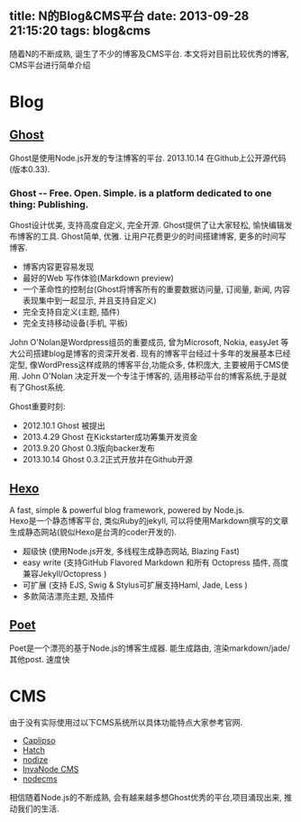 title: N的Blog&CMS平台
date: 2013-09-28 21:15:20
tags: blog&cms
---
随着N的不断成熟, 诞生了不少的博客及CMS平台. 本文将对目前比较优秀的博客, CMS平台进行简单介绍

# Blog

## [Ghost](http://ghost.org)
Ghost是使用Node.js开发的专注博客的平台. 2013.10.14 在Github上公开源代码(版本0.33).

<!-- more -->

### Ghost -- Free. Open. Simple. is a platform dedicated to one thing: Publishing. 
Ghost设计优美, 支持高度自定义, 完全开源. Ghost提供了让大家轻松, 愉快编辑发布博客的工具. Ghost简单, 优雅. 让用户花费更少的时间搭建博客, 更多的时间写博客.

* 博客内容更容易发现
* 最好的Web 写作体验(Markdown preview)
* 一个革命性的控制台(Ghost将博客所有的重要数据访问量, 订阅量, 新闻, 内容表现集中到一起显示, 并且支持自定义)
* 完全支持自定义(主题, 插件)
* 完全支持移动设备(手机, 平板)

John O'Nolan是Wordpress组员的重要成员, 曾为Microsoft, Nokia, easyJet 等大公司搭建blog是博客的资深开发者. 现有的博客平台经过十多年的发展基本已经定型, 像WordPress这样成熟的博客平台,功能众多, 体积庞大, 主要被用于CMS使用. John O'Nolan 决定开发一个专注于博客的, 适用移动平台的博客系统,于是就有了Ghost系统.

Ghost重要时刻:

* 2012.10.1 Ghost 被提出
* 2013.4.29 Ghost 在Kickstarter成功筹集开发资金
* 2013.9.20 Ghost 0.3版向backer发布
* 2013.10.14 Ghost 0.3.2正式开放并在Github开源


## [Hexo](http://zespia.tw/hexo/)
A fast, simple & powerful blog framework,
powered by Node.js.  
Hexo是一个静态博客平台, 类似Ruby的jekyll, 可以将使用Markdown撰写的文章生成静态网站(貌似Hexo是台湾的coder开发的).

* 超级快 (使用Node.js开发, 多线程生成静态网站, Blazing Fast)
* easy write (支持GitHub Flavored Markdown 和所有 Octopress 插件, 高度兼容Jekyll/Octopress )
* 可扩展 (支持 EJS, Swig & Stylus可扩展支持Haml, Jade, Less )
* 多款简洁漂亮主题, 及插件



## [Poet](http://jsantell.github.io/poet/)
Poet是一个漂亮的基于Node.js的博客生成器. 能生成路由, 渲染markdown/jade/其他post. 速度快


# CMS
由于没有实际使用过以下CMS系统所以具体功能特点大家参考官网.

* [Caplipso](http://jsantell.github.io/poet/)
* [Hatch](http://hatchjs.com/)
* [nodize](http://nodize.com/)
* [InvaNode CMS](http://www.invanode.org/)
* [nodecms](http://nodecms.org/en/)



相信随着Node.js的不断成熟, 会有越来越多想Ghost优秀的平台,项目涌现出来, 推动我们的生活.


